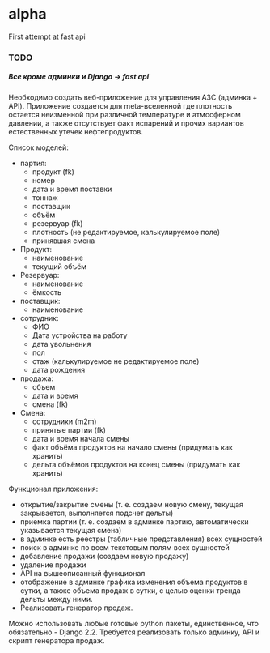 # alpha
First attempt at fast api

### TODO

##### Все кроме админки и Django -> fast api

Необходимо создать веб-приложение для управления АЗС (админка + API).
Приложение создается для meta-вселенной где плотность остается неизменной при различной температуре и атмосферном давлении, 
а также отсутствует факт испарений и прочих вариантов естественных утечек нефтепродуктов.

Список моделей: 
- партия:
    - продукт (fk)
    - номер
    - дата и время поставки
    - тоннаж
    - поставщик
    - объём
    - резервуар (fk)
    - плотность (не редактируемое, калькулируемое поле)
    - принявшая смена
- Продукт:
    - наименование
    - текущий объём
- Резервуар:
    - наименование
    - ёмкость
- поставщик:
    - наименование
- сотрудник:
    - ФИО
    - Дата устройства на работу
    - дата увольнения
    - пол
    - стаж (калькулируемое не редактируемое поле)
    - дата рождения
- продажа:
    - объем
    - дата и время
    - смена (fk)
- Смена:
    - сотрудники (m2m)
    - принятые партии (fk)
    - дата и время начала смены
    - факт объёма продуктов на начало смены (придумать как хранить)
    - дельта объёмов продуктов на конец смены (придумать как хранить)


Функционал приложения:
- открытие/закрытие смены (т. е. создаем новую смену, текущая закрывается, выполняется подсчет дельты)
- приемка партии (т. е. создаем в админке партию, автоматически указывается текущая смена)
- в админке есть реестры (табличные представления) всех сущностей
- поиск в админке по всем текстовым полям всех сущностей
- добавление продажи (создаем новую продажу)
- удаление продажи
- API на вышеописанный функционал
- отображение в админке графика изменения объема продуктов в сутки, а также объема продаж в сутки, с целью оценки тренда дельты между ними.
- Реализовать генератор продаж.

Можно использовать любые готовые python пакеты, единственное, что обязательно - Django 2.2.
Требуется реализовать только админку, API и скрипт генератора продаж.
